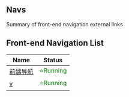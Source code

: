 ## Navs
Summary of front-end navigation external links


## Front-end Navigation List

| Name                                  | Status                                     |
| ------------------------------------- | ------------------------------------------ |
| [前端导航](https://nav.poetries.top/) | <span style="color: green">⭐Running</span> | |
| [v](https://d.mm.top)                 | <span style="color: green">⭐Running</span> |